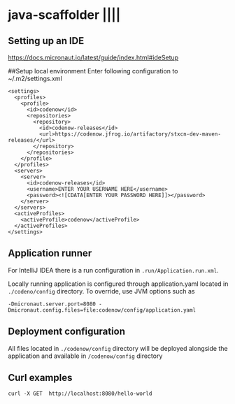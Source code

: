 # java-scaffolder ||||

## Setting up an IDE
https://docs.micronaut.io/latest/guide/index.html#ideSetup

##Setup local environment
Enter following configuration to ~/.m2/settings.xml
```
<settings>
  <profiles>
    <profile>
      <id>codenow</id>
      <repositories>
        <repository>
          <id>codenow-releases</id>
          <url>https://codenow.jfrog.io/artifactory/stxcn-dev-maven-releases/</url>
        </repository>
      </repositories>
    </profile>
  </profiles>
  <servers>
    <server>
      <id>codenow-releases</id>
      <username>ENTER YOUR USERNAME HERE</username>
      <password><![CDATA[ENTER YOUR PASSWORD HERE]]></password>
    </server>
  </servers>
  <activeProfiles>
    <activeProfile>codenow</activeProfile>
  </activeProfiles>
</settings>
```

## Application runner
For IntelliJ IDEA there is a run configuration in `.run/Application.run.xml`.

Locally running application is configured through application.yaml located in `./codeno/config` directory. To override, use JVM options such as

```
-Dmicronaut.server.port=8080 -Dmicronaut.config.files=file:codenow/config/application.yaml 
```

## Deployment configuration
All files located in `./codenow/config` directory will be deployed alongside the application and available in `/codenow/config` directory

## Curl examples
```
curl -X GET  http://localhost:8080/hello-world 
```
